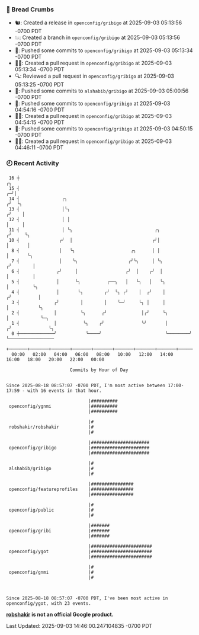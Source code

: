 ### 🍞 Bread Crumbs

 * 🐿: Created a release in `openconfig/gribigo` at 2025-09-03 05:13:56 -0700 PDT
 * 💥: Created a branch in `openconfig/gribigo` at 2025-09-03 05:13:56 -0700 PDT
 * 🚢: Pushed some commits to `openconfig/gribigo` at 2025-09-03 05:13:34 -0700 PDT
 * ✍🏼: Created a pull request in `openconfig/gribigo` at 2025-09-03 05:13:34 -0700 PDT
 * 🔍: Reviewed a pull request in  `openconfig/gribigo` at 2025-09-03 05:13:25 -0700 PDT
 * 🚢: Pushed some commits to `alshabib/gribigo` at 2025-09-03 05:00:56 -0700 PDT
 * 🚢: Pushed some commits to `openconfig/gribigo` at 2025-09-03 04:54:16 -0700 PDT
 * ✍🏼: Created a pull request in `openconfig/gribigo` at 2025-09-03 04:54:15 -0700 PDT
 * 🚢: Pushed some commits to `openconfig/gribigo` at 2025-09-03 04:50:15 -0700 PDT
 * ✍🏼: Created a pull request in `openconfig/gribigo` at 2025-09-03 04:46:11 -0700 PDT

### 🕘 Recent Activity
```
 16 ┼                                                                        ╭╮
 15 ┤                                                                      ╭─╯│
 14 ┤                ╭╮                                                   ╭╯  ╰╮
 13 ┤                │╰╮                                                 ╭╯    │
 12 ┤                │ │                                                 │     │
 11 ┤                │ ╰╮                               ╭╮              ╭╯     ╰╮
 10 ┤               ╭╯  │                              ╭╯│              │       │
  8 ┤               │   ╰╮                     ╭╮      │ │              │       ╰╮
  7 ┤               │    ╰╮                   ╭╯╰╮     │ ╰╮            ╭╯        │
  6 ┤              ╭╯     │                  ╭╯  │    ╭╯  │            │         │
  5 ┤              │      ╰╮          ╭──╮   │   ╰╮   │   ╰╮           │         ╰╮
  4 ┤              │       ╰╮        ╭╯  ╰╮ ╭╯    │  ╭╯    │          ╭╯          │
  3 ┤             ╭╯        │        │    ╰─╯     ╰╮ │     │          │           ╰╮
  2 ┤             │         ╰╮      ╭╯             │╭╯     ╰╮         │            ╰─╮
  1 ┤             │          ╰╮    ╭╯              ╰╯       │        ╭╯              ╰╮
  0 ┼─────────────╯           ╰────╯                        ╰────────╯                ╰─────────────────
    +───────+───────+───────+───────+───────+───────+───────+───────+───────+───────+───────+───────+────
  00:00   02:00   04:00   06:00   08:00   10:00   12:00   14:00   16:00   18:00   20:00   22:00   00:00   

						Commits by Hour of Day


Since 2025-08-18 08:57:07 -0700 PDT, I'm most active between 17:00-17:59 - with 16 events in that hour.

```



```
                               |##########
 openconfig/ygnmi              |##########
                               |##########

                               |#
 robshakir/robshakir           |#
                               |#

                               |######################
 openconfig/gribigo            |######################
                               |######################

                               |#
 alshabib/gribigo              |#
                               |#

                               |################
 openconfig/featureprofiles    |################
                               |################

                               |#
 openconfig/public             |#
                               |#

                               |#######
 openconfig/gribi              |#######
                               |#######

                               |#######################
 openconfig/ygot               |#######################
                               |#######################

                               |#
 openconfig/gnmi               |#
                               |#



Since 2025-08-18 08:57:07 -0700 PDT, I've been most active in openconfig/ygot, with 23 events.

```
**[robshakir](mailto:robjs@google.com) is not an official Google product.**  


Last Updated: 2025-09-03 14:46:00.247104835 -0700 PDT
